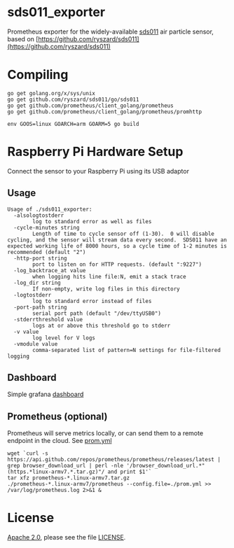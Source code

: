 # sds011_exporter
Prometheus exporter for the widely-available [sds011](http://inovafitness.com/en/a/chanpinzhongxin/95.html) air particle sensor, based on [https://github.com/ryszard/sds011](https://github.com/ryszard/sds011)

# Compiling
```
go get golang.org/x/sys/unix
go get github.com/ryszard/sds011/go/sds011
go get github.com/prometheus/client_golang/prometheus
go get github.com/prometheus/client_golang/prometheus/promhttp

env GOOS=linux GOARCH=arm GOARM=5 go build
```

# Raspberry Pi Hardware Setup
Connect the sensor to your Raspberry Pi using its USB adaptor

## Usage
```
Usage of ./sds011_exporter:
  -alsologtostderr
    	log to standard error as well as files
  -cycle-minutes string
    	Length of time to cycle sensor off (1-30).  0 will disable cycling, and the sensor will stream data every second.  SDS011 have an expected working life of 8000 hours, so a cycle time of 1-2 minutes is recommended (default "2")
  -http-port string
    	port to listen on for HTTP requests. (default ":9227")
  -log_backtrace_at value
    	when logging hits line file:N, emit a stack trace
  -log_dir string
    	If non-empty, write log files in this directory
  -logtostderr
    	log to standard error instead of files
  -port-path string
    	serial port path (default "/dev/ttyUSB0")
  -stderrthreshold value
    	logs at or above this threshold go to stderr
  -v value
    	log level for V logs
  -vmodule value
    	comma-separated list of pattern=N settings for file-filtered logging
```

## Dashboard
Simple grafana [dashboard](https://grafana.com/grafana/dashboards/11866)

## Prometheus (optional)
Prometheus will serve metrics locally, or can send them to a remote endpoint in the cloud.  See [prom.yml](../blob/master/prom.yml)
```
wget `curl -s https://api.github.com/repos/prometheus/prometheus/releases/latest | grep browser_download_url | perl -nle '/browser_download_url.*"(https.*linux-armv7.*.tar.gz)"/ and print $1'`
tar xfz prometheus-*.linux-armv7.tar.gz
./prometheus-*.linux-armv7/prometheus --config.file=./prom.yml >> /var/log/prometheus.log 2>&1 &
```

# License
[Apache 2.0](https://www.tldrlegal.com/l/apache2), please see the file [LICENSE](../master/LICENSE).
